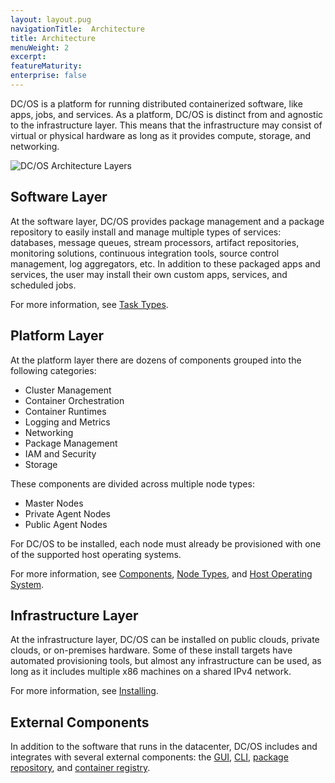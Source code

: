 ```yaml
---
layout: layout.pug
navigationTitle:  Architecture
title: Architecture
menuWeight: 2
excerpt:
featureMaturity:
enterprise: false
---
```


<!-- This source repo for this topic is https://github.com/dcos/dcos-docs -->


DC/OS is a platform for running distributed containerized software, like apps, jobs, and services. As a platform, DC/OS is distinct from and agnostic to the infrastructure layer. This means that the infrastructure may consist of virtual or physical hardware as long as it provides compute, storage, and networking.

![DC/OS Architecture Layers](/docs/1.9/img/dcos-architecture-layers.png)

## Software Layer

At the software layer, DC/OS provides package management and a package repository to easily install and manage multiple types of services: databases, message queues, stream processors, artifact repositories, monitoring solutions, continuous integration tools, source control management, log aggregators, etc. In addition to these packaged apps and services, the user may install their own custom apps, services, and scheduled jobs.

For more information, see [Task Types](/docs/1.9/overview/architecture/task-types/).

## Platform Layer

At the platform layer there are dozens of components grouped into the following categories:

- Cluster Management
- Container Orchestration
- Container Runtimes
- Logging and Metrics
- Networking
- Package Management
- IAM and Security
- Storage

These components are divided across multiple node types:

- Master Nodes
- Private Agent Nodes
- Public Agent Nodes

For DC/OS to be installed, each node must already be provisioned with one of the supported host operating systems.

For more information, see [Components](/docs/1.9/overview/architecture/components/), [Node Types](/docs/1.9/overview/architecture/node-types/), and [Host Operating System](/docs/1.9/overview/concepts/#host-operating-system).

## Infrastructure Layer

At the infrastructure layer, DC/OS can be installed on public clouds, private clouds, or on-premises hardware. Some of these install targets have automated provisioning tools, but almost any infrastructure can be used, as long as it includes multiple x86 machines on a shared IPv4 network.

For more information, see [Installing](/docs/1.9/installing/oss/).

## External Components

In addition to the software that runs in the datacenter, DC/OS includes and integrates with several external components: the [GUI](/docs/1.9/gui/), [CLI](/docs/1.9/cli/), [package repository](/docs/1.9/administering-clusters/repo/), and [container registry](/docs/1.9/overview/concepts/#container-registry).
